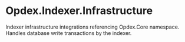 # Opdex.Indexer.Infrastructure

Indexer infrastructure integrations referencing Opdex.Core namespace. Handles database write transactions by the indexer.